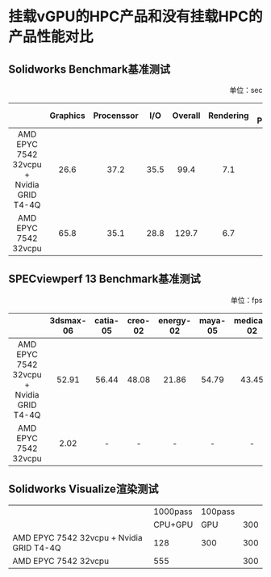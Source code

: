 # 挂载vGPU的HPC产品和没有挂载HPC的产品性能对比

## Solidworks Benchmark基准测试
<p align="right">单位：sec</p>

|  | Graphics | Procenssor | I/O | Overall | Rendering | RealView Performance | Simulation |
|:--:|:--:|:--:|:--:|:--:|:--:|:--:|:--:|
| AMD EPYC 7542 32vcpu + Nvidia GRID T4-4Q | 26.6 | 37.2 | 35.5 | 99.4 | 7.1 | 21.5 | 90.9 |
| AMD EPYC 7542 32vcpu | 65.8 | 35.1 | 28.8 | 129.7 | 6.7 | - | 85.1 |

## SPECviewperf 13 Benchmark基准测试
<p align="right">单位：fps</p>

|  | 3dsmax-06 | catia-05 | creo-02 | energy-02 | maya-05 | medical-02 | showcase-02 | snx-03 | sw-04 |
|:--:|:--:|:--:|:--:|:--:|:--:|:--:|:--:|:--:|:--:|
| AMD EPYC 7542 32vcpu + Nvidia GRID T4-4Q | 52.91 | 56.44 | 48.08 | 21.86 | 54.79 | 43.45 | 37.51 | 58.33 | 42.44 |
| AMD EPYC 7542 32vcpu | 2.02 | - | - | - | - | - | 1.07 | 0.01 | - |

## Solidworks Visualize渲染测试
<table>
    <tr>
        <td rowspan="2"></td> <td>1000pass</td><td>100pass</td> 
    </tr>
    <tr>
        <td>CPU+GPU</td><td>GPU</td><td>300</td>
    </tr>
    <tr>
        <td>AMD EPYC 7542 32vcpu + Nvidia GRID T4-4Q</td><td>128</td><td>300</td><td>300</td>
    </tr>
    <tr>
        <td>AMD EPYC 7542 32vcpu</td><td  colspan="2">555</td><td>300</td>
    </tr>
</table>

